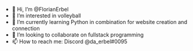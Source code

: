 - 👋 Hi, I’m @FlorianErbel
- 👀 I’m interested in volleyball
- 🌱 I’m currently learning Python in combination for website creation and connection
- 💞️ I’m looking to collaborate on fullstack programming
- 📫 How to reach me: Discord @da_erbel#0095

<!---
FlorianErbel/FlorianErbel is a ✨ special ✨ repository because its `README.md` (this file) appears on your GitHub profile.
You can click the Preview link to take a look at your changes.
--->
